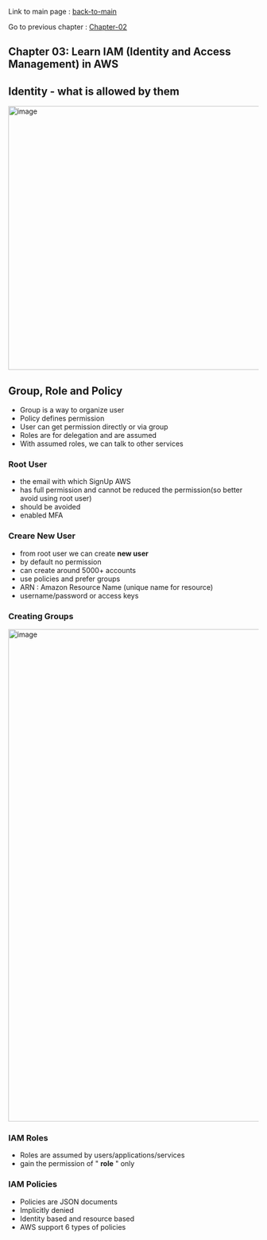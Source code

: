 Link to main page : [back-to-main](../README.md)

Go to previous chapter : [Chapter-02](../chapter-02/README.md)

## Chapter 03: Learn IAM (Identity and Access Management) in AWS   

## Identity - what is allowed by them   

<img width="531" alt="image" src="https://github.com/user-attachments/assets/01c7f098-f15e-434d-b63e-21e27765ae5e" />

## Group, Role and Policy   
- Group is a way to organize user
- Policy defines permission   
- User can get permission directly or via group
- Roles are for delegation and are assumed
- With assumed roles, we can talk to other services

### Root User
- the email with which SignUp AWS
- has full permission and cannot be reduced the permission(so better avoid using root user)
- should be avoided
- enabled MFA

### Creare New User   
- from root user we can create **new user**
- by default no permission
- can create around 5000+ accounts
- use policies and prefer groups
- ARN : Amazon Resource Name (unique name for resource)
- username/password or access keys

### Creating Groups
<img width="991" alt="image" src="https://github.com/user-attachments/assets/1e09a62f-5b72-4353-acfd-2269d2cfdc41" />   

### IAM Roles   
- Roles are assumed by users/applications/services
- gain the permission of " **role** " only

### IAM Policies   
- Policies are JSON documents
- Implicitly denied
- Identity based and resource based
- AWS support 6 types of policies












